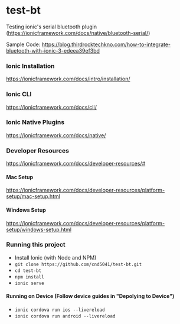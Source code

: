 # test-bt
Testing ionic's serial bluetooth plugin (https://ionicframework.com/docs/native/bluetooth-serial/)

Sample Code: https://blog.thirdrocktechkno.com/how-to-integrate-bluetooth-with-ionic-3-edeea39ef3bd

### Ionic Installation 
https://ionicframework.com/docs/intro/installation/

### Ionic CLI
https://ionicframework.com/docs/cli/

### Ionic Native Plugins
https://ionicframework.com/docs/native/

### Developer Resources
https://ionicframework.com/docs/developer-resources/#
#### Mac Setup
https://ionicframework.com/docs/developer-resources/platform-setup/mac-setup.html
#### Windows Setup 
https://ionicframework.com/docs/developer-resources/platform-setup/windows-setup.html

### Running this project
- Install Ionic (with Node and NPM)
- `git clone https://github.com/cnd5041/test-bt.git`
- `cd test-bt`
- `npm install`
- `ionic serve`

#### Running on Device (Follow device guides in "Depolying to Device")
- `ionic cordova run ios --livereload`
- `ionic cordova run android --livereload`
